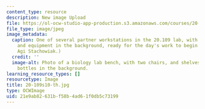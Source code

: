 ```yaml
---
content_type: resource
description: New image Upload
file: https://ol-ocw-studio-app-production.s3.amazonaws.com/courses/20-109-laboratory-fundamentals-in-biological-engineering-spring-2010/21e9ab82631bf58b4ad61f0db5c73199_20-109s10-th.jpg
file_type: image/jpeg
image_metadata:
  caption: One of several partner workstations in the 20.109 lab, with shared chemicals
    and equipment in the background, ready for the day's work to begin. (Photo by
    Agi Stachowiak.)
  credit: ''
  image-alt: Photo of a biology lab bench, with two chairs, and shelves of chemical
    bottles in the background.
learning_resource_types: []
resourcetype: Image
title: 20-109s10-th.jpg
type: OCWImage
uid: 21e9ab82-631b-f58b-4ad6-1f0db5c73199
---
```

